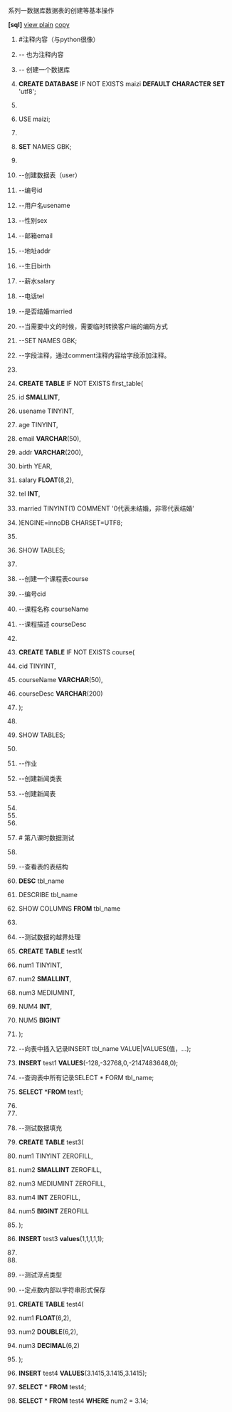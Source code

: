 系列一数据库数据表的创建等基本操作

**[sql]** [view plain](http://blog.csdn.net/estom_yin/article/details/52027858)
[copy](http://blog.csdn.net/estom_yin/article/details/52027858)

1.  \#注释内容（与python很像）

2.  \-- 也为注释内容

3.  \-- 创建一个数据库

4.  **CREATE** **DATABASE** IF NOT EXISTS maizi **DEFAULT** **CHARACTER**
    **SET** 'utf8';

5.  

6.  USE maizi;

7.  

8.  **SET** NAMES GBK;

9.  

10. \--创建数据表（user）

11. \--编号id

12. \--用户名usename

13. \--性别sex

14. \--邮箱email

15. \--地址addr

16. \--生日birth

17. \--薪水salary

18. \--电话tel

19. \--是否结婚married

20. \--当需要中文的时候，需要临时转换客户端的编码方式

21. \--SET NAMES GBK;

22. \--字段注释，通过comment注释内容给字段添加注释。

23. 

24. **CREATE** **TABLE** IF NOT EXISTS first\_table(

25. id **SMALLINT**,

26. usename TINYINT,

27. age TINYINT,

28. email **VARCHAR**(50),

29. addr **VARCHAR**(200),

30. birth YEAR,

31. salary **FLOAT**(8,2),

32. tel **INT**,

33. married TINYINT(1) COMMENT '0代表未结婚，非零代表结婚'

34. )ENGINE=innoDB CHARSET=UTF8;

35. 

36. SHOW TABLES;

37. 

38. \--创建一个课程表course

39. \--编号cid

40. \--课程名称 courseName

41. \--课程描述 courseDesc

42. 

43. **CREATE** **TABLE** IF NOT EXISTS course(

44. cid TINYINT,

45. courseName **VARCHAR**(50),

46. courseDesc **VARCHAR**(200)

47. );

48. 

49. SHOW TABLES;

50. 

51. \--作业

52. \--创建新闻类表

53. \--创建新闻表

54. 

55. 

56. 

57. \# 第八课时数据测试

58. 

59. \--查看表的表结构

60. **DESC** tbl_name

61. DESCRIBE tbl_name

62. SHOW COLUMNS **FROM** tbl_name

63. 

64. \--测试数据的越界处理

65. **CREATE** **TABLE** test1(

66. num1 TINYINT,

67. num2 **SMALLINT**,

68. num3 MEDIUMINT,

69. NUM4 **INT**,

70. NUM5 **BIGINT**

71. );

72. \--向表中插入记录INSERT tbl_name VALUE\|VALUES(值，...);

73. **INSERT** test1 **VALUES**(-128,-32768,0,-2147483648,0);

74. \--查询表中所有记录SELECT \* FORM tbl_name;

75. **SELECT** \***FROM** test1;

76. 

77. 

78. \--测试数据填充

79. **CREATE** **TABLE** test3(

80. num1 TINYINT ZEROFILL,

81. num2 **SMALLINT** ZEROFILL,

82. num3 MEDIUMINT ZEROFILL,

83. num4 **INT** ZEROFILL,

84. num5 **BIGINT** ZEROFILL

85. );

86. **INSERT** test3 **values**(1,1,1,1,1);

87. 

88. 

89. \--测试浮点类型

90. \--定点数内部以字符串形式保存

91. **CREATE** **TABLE** test4(

92. num1 **FLOAT**(6,2),

93. num2 **DOUBLE**(6,2),

94. num3 **DECIMAL**(6,2)

95. );

96. **INSERT** test4 **VALUES**(3.1415,3.1415,3.1415);

97. **SELECT** \* **FROM** test4;

98. **SELECT** \* **FROM** test4 **WHERE** num2 = 3.14;
